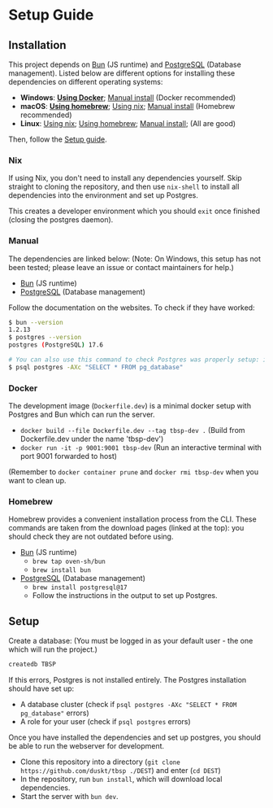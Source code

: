 # Setup Guide

## Installation

This project depends on [Bun](https://bun.com/get) (JS runtime) and
[PostgreSQL](https://www.postgresql.org/download/) (Database management). Listed
below are different options for installing these dependencies on different
operating systems:

- **Windows**: [**Using Docker**](#Docker); [Manual install](#Manual) (Docker
  recommended)
- **macOS**: [**Using homebrew**](#Homebrew); [Using nix](#Nix);
  [Manual install](#Manual) (Homebrew recommended)
- **Linux**: [Using nix](#Nix); [Using homebrew](#Homebrew);
  [Manual install](#Manual); (All are good)

Then, follow the [Setup guide](#Setup).

### Nix

If using Nix, you don't need to install any dependencies yourself. Skip straight
to cloning the repository, and then use `nix-shell` to install all dependencies
into the environment and set up Postgres.

This creates a developer environment which you should `exit` once finished
(closing the postgres daemon).

### Manual

The dependencies are linked below: (Note: On Windows, this setup has not been
tested; please leave an issue or contact maintainers for help.)

- [Bun](https://bun.com/get) (JS runtime)
- [PostgreSQL](https://www.postgresql.org/download/) (Database management)

Follow the documentation on the websites. To check if they have worked:

```sh
$ bun --version
1.2.13
$ postgres --version
postgres (PostgreSQL) 17.6

# You can also use this command to check Postgres was properly setup: it should output a table with a few rows
$ psql postgres -AXc "SELECT * FROM pg_database"
```

### Docker

The development image (`Dockerfile.dev`) is a minimal docker setup with Postgres
and Bun which can run the server.

- `docker build --file Dockerfile.dev --tag tbsp-dev .` (Build from
  Dockerfile.dev under the name 'tbsp-dev')
- `docker run -it -p 9001:9001 tbsp-dev` (Run an interactive terminal with port
  9001 forwarded to host)

(Remember to `docker container prune` and `docker rmi tbsp-dev` when you want to
clean up.

### Homebrew

Homebrew provides a convenient installation process from the CLI. These commands
are taken from the download pages (linked at the top): you should check they are
not outdated before using.

- [Bun](https://bun.com/get) (JS runtime)
  - `brew tap oven-sh/bun`
  - `brew install bun`
- [PostgreSQL](https://www.postgresql.org/download/) (Database management)
  - `brew install postgresql@17`
  - Follow the instructions in the output to set up Postgres.

## Setup

Create a database: (You must be logged in as your default user - the one which
will run the project.)

```sh
createdb TBSP
```

If this errors, Postgres is not installed entirely. The Postgres installation
should have set up:

- A database cluster (check if `psql postgres -AXc "SELECT * FROM pg_database"`
  errors)
- A role for your user (check if `psql postgres` errors)

Once you have installed the dependencies and set up postgres, you should be able
to run the webserver for development.

- Clone this repository into a directory
  (`git clone https://github.com/duskt/tbsp ./DEST`) and enter (`cd DEST`)
- In the repository, run `bun install`, which will download local dependencies.
- Start the server with `bun dev`.

